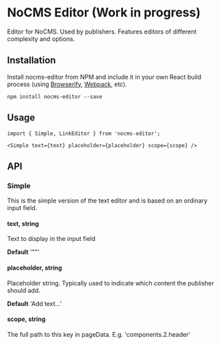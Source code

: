 # NoCMS Editor (Work in progress)

Editor for NoCMS. Used by publishers. Features editors of different complexity and options.


## Installation

Install nocms-editor from NPM and include it in your own React build process (using [Browserify](http://browserify.org), [Webpack](http://webpack.github.io/), etc).

```
npm install nocms-editor --save
```

## Usage

```
import { Simple, LinkEditor } from 'nocms-editor';

<Simple text={text} placeholder={placeholder} scope={scope} />
```

## API

### Simple
This is the simple version of the text editor and is based on an ordinary input field.

#### text, string
Text to display in the input field

**Default** '""'

#### placeholder, string
Placeholder string. Typically used to indicate which content the publisher should add.

**Default** 'Add text...'

#### scope, string
The full path to this key in pageData. E.g. 'components.2.header'
